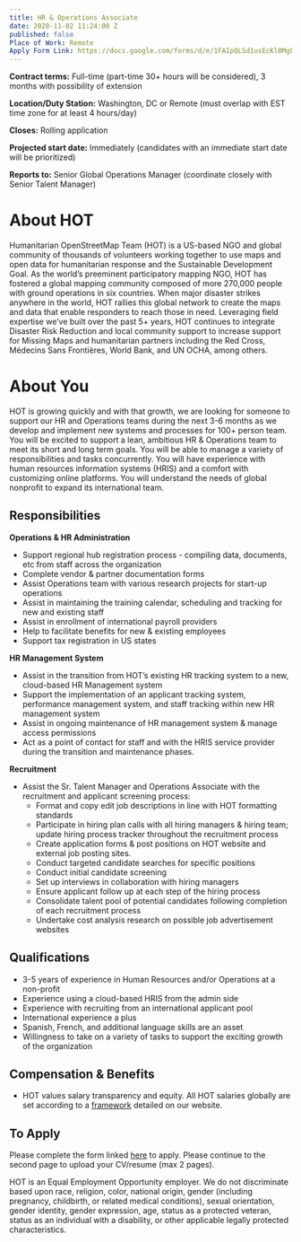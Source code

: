 ```yaml
---
title: HR & Operations Associate
date: 2020-11-02 11:24:00 Z
published: false
Place of Work: Remote
Apply Form Link: https://docs.google.com/forms/d/e/1FAIpQLSd1usEcKl0MgFN2BXLp1qQLOL514NQD_UvddNadww-CNdNrlQ/viewform?usp=sf_link
---
```


**Contract terms:** Full-time (part-time 30+ hours will be considered), 3 months with possibility of extension

**Location/Duty Station:** Washington, DC or Remote (must overlap with EST time zone for at least 4 hours/day)

**Closes:** Rolling application

**Projected start date:** Immediately (candidates with an immediate start date will be prioritized)

**Reports to:** Senior Global Operations Manager (coordinate closely with Senior Talent Manager)

# About HOT
Humanitarian OpenStreetMap Team (HOT) is a US-based NGO and global community of thousands of volunteers working together to use maps and open data for humanitarian response and the Sustainable Development Goal. As the world’s preeminent participatory mapping NGO, HOT has fostered a global mapping community composed of more 270,000 people with ground operations in six countries. When major disaster strikes anywhere in the world, HOT rallies this global network to create the maps and data that enable responders to reach those in need.  Leveraging field expertise we’ve built over the past 5+ years, HOT continues to integrate Disaster Risk Reduction and local community support to increase support for Missing Maps and humanitarian partners including the Red Cross, Médecins Sans Frontières, World Bank, and UN OCHA, among others.

# About You
HOT is growing quickly and with that growth, we are looking for someone to support our HR and Operations teams during the next 3-6 months as we develop and implement new systems and processes for 100+ person team. You will be excited to support a lean, ambitious HR & Operations team to meet its short and long term goals. You will be able to manage a variety of responsibilities and tasks concurrently. You will have experience with human resources information systems (HRIS) and a comfort with customizing online platforms. You will understand the needs of global nonprofit to expand its international team. 

## Responsibilities 
**Operations & HR Administration**
* Support regional hub registration process - compiling data, documents, etc from staff across the organization
* Complete vendor & partner documentation forms
* Assist Operations team with various research projects for start-up operations
* Assist in maintaining the training calendar, scheduling and tracking for new and existing staff 
* Assist in enrollment of international payroll providers
* Help to facilitate benefits for new & existing employees
* Support tax registration in US states

**HR Management System**
* Assist in the transition from HOT’s existing HR tracking system to a new, cloud-based HR Management system
* Support the implementation of an applicant tracking system, performance management system, and staff tracking within new HR management system
* Assist in ongoing maintenance of HR management system & manage access permissions
* Act as a point of contact for staff and with the HRIS service provider during the transition and maintenance phases.

**Recruitment**
* Assist the Sr. Talent Manager and Operations Associate with the recruitment and applicant screening process:
    * Format and copy edit job descriptions in line with HOT formatting standards
    * Participate in hiring plan calls with all hiring managers & hiring team; update hiring process tracker throughout the recruitment process
    * Create application forms & post positions on HOT website and external job posting sites. 
    * Conduct targeted candidate searches for specific positions 
    * Conduct initial candidate screening 
    * Set up interviews in collaboration with hiring managers
    * Ensure applicant follow up at each step of the hiring process 
    * Consolidate talent pool of potential candidates following completion of each recruitment process
    * Undertake cost analysis research on possible job advertisement websites 

## Qualifications 
* 3-5 years of experience in Human Resources and/or Operations at a non-profit
* Experience using a cloud-based HRIS from the admin side
* Experience with recruiting from an international applicant pool
* International experience a plus
* Spanish, French, and additional language skills are an asset
* Willingness to take on a variety of tasks to support the exciting growth of the organization

## Compensation & Benefits
* HOT values salary transparency and equity. All HOT salaries globally are set according to a [framework](https://www.hotosm.org/salaries) detailed on our website.

## To Apply  
Please complete the form linked [here](https://docs.google.com/forms/d/e/1FAIpQLSd1usEcKl0MgFN2BXLp1qQLOL514NQD_UvddNadww-CNdNrlQ/viewform?usp=sf_link) to apply. Please continue to the second page to upload your CV/resume (max 2 pages). 

HOT is an Equal Employment Opportunity employer. We do not discriminate based upon race, religion, color, national origin, gender (including pregnancy, childbirth, or related medical conditions), sexual orientation, gender identity, gender expression, age, status as a protected veteran, status as an individual with a disability, or other applicable legally protected characteristics.
